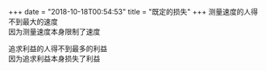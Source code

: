 +++
date = "2018-10-18T00:54:53"
title = "既定的损失"
+++
测量速度的人得不到最大的速度  
因为测量速度本身限制了速度  
  
追求利益的人得不到最多的利益  
因为追求利益本身损失了利益  